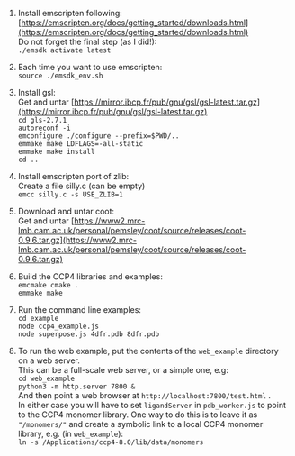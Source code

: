 1. Install emscripten following:  
[https://emscripten.org/docs/getting_started/downloads.html](https://emscripten.org/docs/getting_started/downloads.html)  
Do not forget the final step (as I did!):  
`./emsdk activate latest`

2. Each time you want to use emscripten:  
`source ./emsdk_env.sh`

3. Install gsl:  
Get and untar [https://mirror.ibcp.fr/pub/gnu/gsl/gsl-latest.tar.gz](https://mirror.ibcp.fr/pub/gnu/gsl/gsl-latest.tar.gz)  
`cd gls-2.7.1`  
`autoreconf -i`  
`emconfigure ./configure --prefix=$PWD/..`  
`emmake make LDFLAGS=-all-static`  
`emmake make install`  
`cd ..`

4. Install emscripten port of zlib:  
Create a file silly.c (can be empty)  
`emcc silly.c -s USE_ZLIB=1`

5. Download and untar coot:  
Get and untar [https://www2.mrc-lmb.cam.ac.uk/personal/pemsley/coot/source/releases/coot-0.9.6.tar.gz](https://www2.mrc-lmb.cam.ac.uk/personal/pemsley/coot/source/releases/coot-0.9.6.tar.gz)

6. Build the CCP4 libraries and examples:  
`emcmake cmake .`  
`emmake make`

7. Run the command line examples:  
`cd example`  
`node ccp4_example.js`  
`node superpose.js 4dfr.pdb 8dfr.pdb`

8. To run the web example, put the contents of the `web_example` directory on a web server.  
This can be a full-scale web server, or a simple one, e.g:  
`cd web_example`  
`python3 -m http.server 7800 &`  
And then point a web browser at `http://localhost:7800/test.html` .  
In either case you will have to set `ligandServer` in `pdb_worker.js` to point to the CCP4 monomer library. One way to do this is to leave it as `"/monomers/"` and create a symbolic link to a local CCP4 monomer library, e.g. (in `web_example`):  
`ln -s /Applications/ccp4-8.0/lib/data/monomers`

